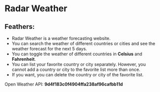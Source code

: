 # Radar Weather

## Feathers: 
<ul>
    <li>Radar Weather is a weather forecasting website.</li>
    <li>You can search the weather of different countries or cities and see the weather forecast for the next 5 days.</li>
    <li>You can toggle the weather of different countries in <b>Celsius</b> and <b>Fahrenheit</b>.</li>
    <li>You can list your favorite country or city separately. However, you cannot add a country or city to the favorite list more than once.</li>
    <li>If you want, you can delete the country or city of the favorite list.</li>
</ul>

<p>Open Weather API: <b>9d4f183c0f4904ffa238af96cafbb11d</b></p>
